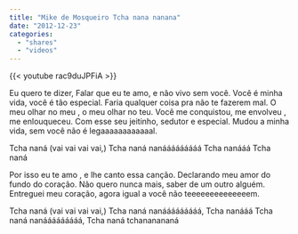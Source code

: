 ```yaml
---
title: "Mike de Mosqueiro Tcha nana nanana"
date: "2012-12-23"
categories:
  - "shares"
  - "videos"
---
```


{{< youtube rac9duJPFiA >}}

Eu quero te dizer,
Falar que eu te amo, e não vivo sem você.
Você é minha vida, você é tão especial.
Faria qualquer coisa pra não te fazerem mal.
O meu olhar no meu , o meu olhar no teu.
Você me conquistou, me envolveu , me enlouqueceu.
Com esse seu jeitinho, sedutor e especial.
Mudou a minha vida, sem você não é legaaaaaaaaaaaal.

Tcha naná (vai vai vai vai,)
Tcha naná nanááááááááá
Tcha nanááá
Tcha naná

Por isso eu te amo , e lhe canto essa canção.
Declarando meu amor do fundo do coração.
Não quero nunca mais, saber de um outro alguém.
Entreguei meu coração, agora igual a você não teeeeeeeeeeeeeem.

Tcha naná (vai vai vai vai,)
Tcha naná nanááááááááá,
Tcha nanááá
Tcha naná nanááááááááá,
Tcha naná tchananananá
